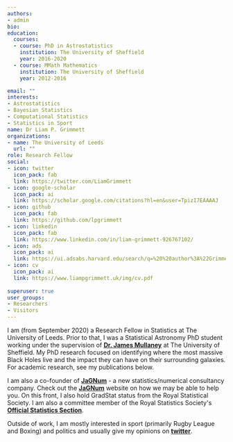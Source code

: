 ```yaml
---
authors:
- admin
bio: 
education:
  courses:
  - course: PhD in Astrostatistics
    institution: The University of Sheffield
    year: 2016-2020
  - course: MMath Mathematics
    institution: The University of Sheffield
    year: 2012-2016

email: ""
interests:
- Astrostatistics
- Bayesian Statistics
- Computational Statistics
- Statistics in Sport 
name: Dr Liam P. Grimmett
organizations:
- name: The University of Leeds
  url: ""
role: Research Fellow
social:
- icon: twitter
  icon_pack: fab
  link: https://twitter.com/LiamGrimmett
- icon: google-scholar
  icon_pack: ai
  link: https://scholar.google.com/citations?hl=en&user=TpizI7EAAAAJ
- icon: github
  icon_pack: fab
  link: https://github.com/lpgrimmett
- icon: linkedin
  icon_pack: fab
  link: https://www.linkedin.com/in/liam-grimmett-926767102/
- icon: ads
  icon_pack: ai
  link: https://ui.adsabs.harvard.edu/search/q=%20%20author%3A%22Grimmett%2C%20L.P.%22&sort=date%20desc%2C%20bibcode%20desc&p_=0
- icon: cv
  icon_pack: ai
  link: https://www.liampgrimmett.uk/img/cv.pdf
  
superuser: true
user_groups:
- Researchers
- Visitors
---
```


I am (from September 2020) a Research Fellow in Statistics at The University of Leeds. 
Prior to that, I was a Statistical Astronomy PhD student working under the supervision of [**Dr. James Mullaney**](https://jamesmullaney.staff.shef.ac.uk/) at The University of Sheffield. My PhD research focused on identifying where the most massive Black Holes live and the impact they can have on their surrounding galaxies. For academic research, see my publications below.

I am also a co-founder of [**JaGNum**](https://www.jagnum.uk/) - a new statistics/numerical consultancy company. Check out the [**JaGNum**](https://www.jagnum.uk/) website on how we may be able to help you. On this front, I also hold GradStat status from the Royal Statistical Society. I am also a committee member of the Royal Statistics Society's [**Official Statistics Section**](https://rss.org.uk/membership/rss-groups-and-committees/sections/official-statistics/). 

Outside of work, I am mostly interested in sport (primarily Rugby League and Boxing) and politics and usually give my opinions on [**twitter**](https://twitter.com/LiamGrimmett). 




